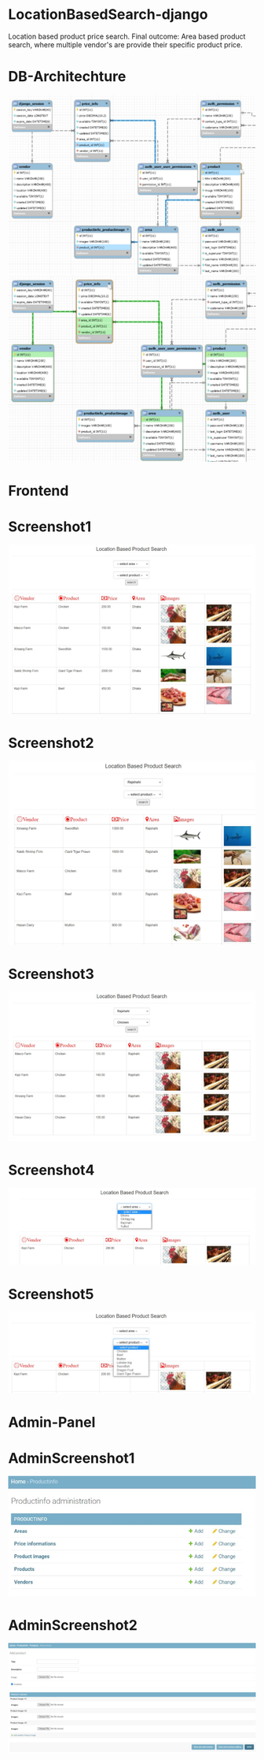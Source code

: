 # LocationBasedSearch-django
Location based product price search.
Final outcome: Area based product search, where multiple vendor's are provide their specific product price.

# DB-Architechture
![](ScreenShots/ProductMapping.jpg)
![](ScreenShots/ProductPriceMapping.jpg)
# Frontend
# Screenshot1
![](ScreenShots/LBSscrenshot1.jpg)
# Screenshot2
![](ScreenShots/LBSscrenshot2.jpg)
# Screenshot3
![](ScreenShots/LBSscrenshot3.jpg)
# Screenshot4
![](ScreenShots/LBSscrenshot4.jpg)
# Screenshot5
![](ScreenShots/LBSscrenshot5.jpg)
# Admin-Panel
# AdminScreenshot1
![](ScreenShots/LBSadmin1.jpg)
# AdminScreenshot2
![](ScreenShots/LBSadmin2.jpg)



